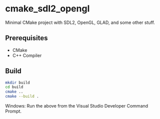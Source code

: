 # cmake_sdl2_opengl

Minimal CMake project with SDL2, OpenGL, GLAD, and some other stuff.

## Prerequisites

- CMake
- C++ Compiler

## Build

```bash
mkdir build
cd build
cmake ..
cmake --build .
```

Windows: Run the above from the Visual Studio Developer Command Prompt.